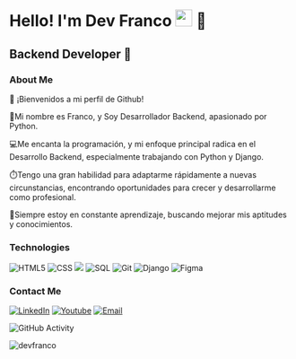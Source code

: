 <h1>Hello! I'm Dev Franco <img src="https://raw.githubusercontent.com/iampavangandhi/iampavangandhi/master/gifs/Hi.gif" width="30px"> 🚀</h1>
<h2>Backend Developer 🎨</h2>

### About Me
👋 ¡Bienvenidos a mi perfil de Github!

📌Mi nombre es Franco, y Soy Desarrollador Backend, apasionado por Python.

💻Me encanta la programación, y mi enfoque principal radica en el Desarrollo Backend, especialmente trabajando con Python y Django.

⏱️Tengo una gran habilidad para adaptarme rápidamente a nuevas circunstancias, encontrando oportunidades para crecer y desarrollarme como profesional.

📖Siempre estoy en constante aprendizaje, buscando mejorar mis aptitudes y conocimientos.

### Technologies
  ![HTML5](https://img.shields.io/badge/-HTML5-333333?style=flat&logo=HTML5)
  ![CSS](https://img.shields.io/badge/-CSS-333333?style=flat&logo=CSS3&logoColor=1572B6)
  <img src="https://img.shields.io/badge/Python-3670A0?style=flat&logo=Python&logoColor=ffff" class="bg-light">
  ![SQL](https://img.shields.io/badge/SQL-E84039?style=flat&logo=SQL&logoColor=ffffff)
  ![Git](https://img.shields.io/badge/Git-F05032?style=flat&logo=Git&logoColor=ffffff)
  ![Django](https://img.shields.io/badge/Django-092E20?style=flat&logo=Django&logoColor=ffffff)
  ![Figma](https://img.shields.io/badge/-Figma-333333?style=flat&logo=figma)
  <br/>

### Contact Me
<a href="https://www.linkedin.com/in/devfranco/"><img alt="LinkedIn" src="https://img.shields.io/badge/LinkedIn-Mauro%20Vera-blue?style=flat-square&logo=linkedin"></a>
<a href="https://www.youtube.com/channel/UCJ6WcZj9X9ni9PniyHjWp-w"><img alt="Youtube" src="https://img.shields.io/badge/Youtube-Mauro%20Dev-blue?style=flat-square&logo=youtube"></a>
<a href="fran18632@gmail.com"><img alt="Email" src="https://img.shields.io/badge/Gmail-Maurovera069@gmail.com-blue?style=flat-square&logo=gmail"></a>  

![GitHub Activity](https://github-readme-stats.vercel.app/api?username=devfranco&show_icons=true)

<p align="left"> <img src="https://komarev.com/ghpvc/?username=mauro069&label=Profile%20views&color=0e75b6&style=flat" alt="devfranco" /> </p>
